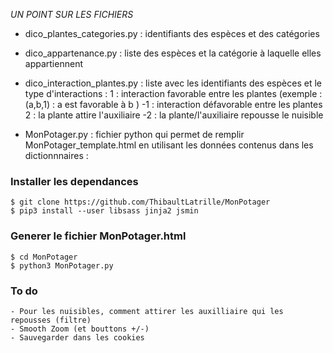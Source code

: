 *UN POINT SUR LES FICHIERS*

- dico_plantes_categories.py : identifiants des espèces et des catégories
- dico_appartenance.py : liste des espèces et la catégorie à laquelle elles appartiennent
- dico_interaction_plantes.py : liste avec les identifiants des espèces et le type d'interactions :
	1 : interaction favorable entre les plantes (exemple : (a,b,1) : a est favorable à b )
	-1 : interaction défavorable entre les plantes
	2 : la plante attire l'auxiliaire
	-2 : la plante/l'auxiliaire repousse le nuisible

- MonPotager.py : fichier python qui permet de remplir MonPotager_template.html en utilisant les données contenus dans les dictionnnaires :

### Installer les dependances

```
$ git clone https://github.com/ThibaultLatrille/MonPotager
$ pip3 install --user libsass jinja2 jsmin
```

### Generer le fichier MonPotager.html 
 
```
$ cd MonPotager
$ python3 MonPotager.py
```

### To do
    - Pour les nuisibles, comment attirer les auxilliaire qui les repousses (filtre)
    - Smooth Zoom (et bouttons +/-)
    - Sauvegarder dans les cookies